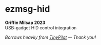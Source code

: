 # ezmsg-hid
__Griffin Milsap 2023__  
USB-gadget HID control integration

_Borrows heavily from [TinyPilot](https://github.com/tiny-pilot/tinypilot) -- Thank you!_